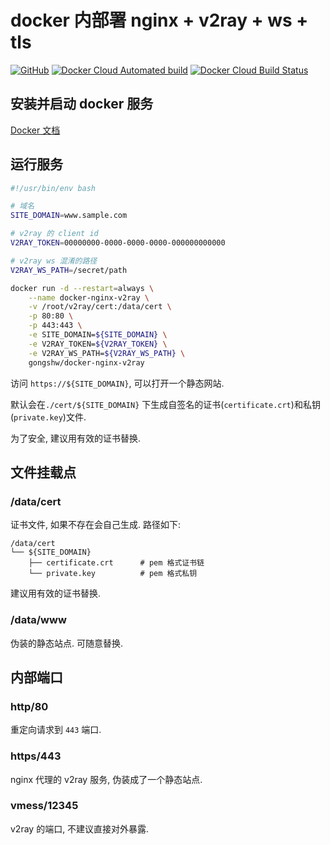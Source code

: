 # docker 内部署 nginx + v2ray + ws + tls

[![GitHub](https://img.shields.io/github/license/gongshw/docker-nginx-v2ray)](https://github.com/gongshw/docker-nginx-v2ray/blob/master/LICENSE)
[![Docker Cloud Automated build](https://img.shields.io/docker/cloud/automated/gongshw/docker-nginx-v2ray)](https://hub.docker.com/r/gongshw/docker-nginx-v2ray)
[![Docker Cloud Build Status](https://img.shields.io/docker/cloud/build/gongshw/docker-nginx-v2ray)](https://hub.docker.com/r/gongshw/docker-nginx-v2ray/builds)


## 安装并启动 docker 服务

[Docker 文档](https://docs.docker.com/install/)

## 运行服务

```bash
#!/usr/bin/env bash

# 域名
SITE_DOMAIN=www.sample.com

# v2ray 的 client id
V2RAY_TOKEN=00000000-0000-0000-0000-000000000000

# v2ray ws 混淆的路径
V2RAY_WS_PATH=/secret/path

docker run -d --restart=always \
    --name docker-nginx-v2ray \
    -v /root/v2ray/cert:/data/cert \
    -p 80:80 \
    -p 443:443 \
    -e SITE_DOMAIN=${SITE_DOMAIN} \
    -e V2RAY_TOKEN=${V2RAY_TOKEN} \
    -e V2RAY_WS_PATH=${V2RAY_WS_PATH} \
    gongshw/docker-nginx-v2ray
```

访问 `https://${SITE_DOMAIN}`, 可以打开一个静态网站.

默认会在`./cert/${SITE_DOMAIN}` 下生成自签名的证书(`certificate.crt`)和私钥(`private.key`)文件.

为了安全, 建议用有效的证书替换.

## 文件挂载点

### /data/cert

证书文件, 如果不存在会自己生成. 路径如下:
```
/data/cert
└── ${SITE_DOMAIN}
    ├── certificate.crt      # pem 格式证书链
    └── private.key          # pem 格式私钥
```
建议用有效的证书替换.

### /data/www

伪装的静态站点. 可随意替换.

## 内部端口

### http/80

重定向请求到 `443` 端口.

### https/443

nginx 代理的 v2ray 服务, 伪装成了一个静态站点.

### vmess/12345

v2ray 的端口, 不建议直接对外暴露.
